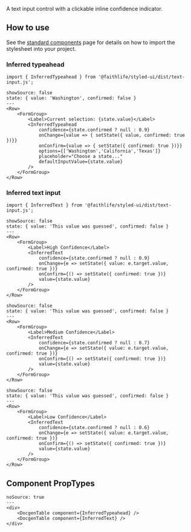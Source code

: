 A text input control with a clickable inline confidence indicator.

## How to use
See the [standard components](/bootstrap/components) page for details on how to import the stylesheet into your project.

### Inferred typeahead

```
import { InferredTypeahead } from '@faithlife/styled-ui/dist/text-input.js';
```

```react
showSource: false
state: { value: 'Washington', confirmed: false }
---
<Row>
	<FormGroup>
		<Label>Current selection: {state.value}</Label>
		<InferredTypeahead
			confidence={state.confirmed ? null : 0.9}
			onChange={value => { setState({ value, confirmed: true })}}
			onConfirm={value => { setState({ confirmed: true })}}
			options={['Washington','California','Texas']}
			placeholder="Choose a state..."
			defaultInputValue={state.value}
		/>
	</FormGroup>
</Row>
```

### Inferred text input

```
import { InferredText } from '@faithlife/styled-ui/dist/text-input.js';
```

```react
showSource: false
state: { value: 'This value was guessed', confirmed: false }
---
<Row>
	<FormGroup>
		<Label>High Confidence</Label>
		<InferredText
			confidence={state.confirmed ? null : 0.9}
			onChange={e => setState({ value: e.target.value, confirmed: true })}
			onConfirm={() => setState({ confirmed: true })}
			value={state.value}
		/>
	</FormGroup>
</Row>
```

```react
showSource: false
state: { value: 'This value was guessed', confirmed: false }
---
<Row>
	<FormGroup>
		<Label>Medium Confidence</Label>
		<InferredText
			confidence={state.confirmed ? null : 0.7}
			onChange={e => setState({ value: e.target.value, confirmed: true })}
			onConfirm={() => setState({ confirmed: true })}
			value={state.value}
		/>
	</FormGroup>
</Row>
```

```react
showSource: false
state: { value: 'This value was guessed', confirmed: false }
---
<Row>
	<FormGroup>
		<Label>Low Confidence</Label>
		<InferredText
			confidence={state.confirmed ? null : 0.6}
			onChange={e => setState({ value: e.target.value, confirmed: true })}
			onConfirm={() => setState({ confirmed: true })}
			value={state.value}
		/>
	</FormGroup>
</Row>
```

## Component PropTypes
```react
noSource: true
---
<div>
	<DocgenTable component={InferredTypeahead} />
	<DocgenTable component={InferredText} />
</div>
```
